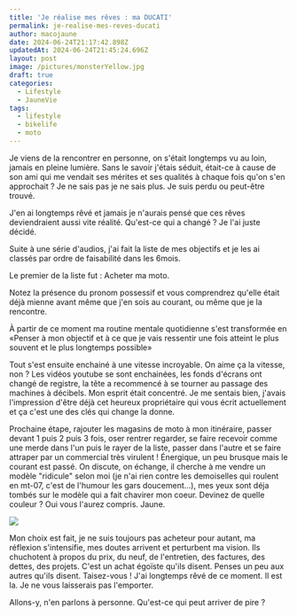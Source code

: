 ```yaml
---
title: 'Je réalise mes rêves : ma DUCATI'
permalink: je-realise-mes-reves-ducati
author: macojaune
date: 2024-06-24T21:17:42.898Z
updatedAt: 2024-06-24T21:45:24.696Z
layout: post
image: /pictures/monsterYellow.jpg
draft: true
categories:
  - Lifestyle
  - JauneVie
tags:
  - lifestyle
  - bikelife
  - moto
---
```


Je viens de la rencontrer en personne, on s'était longtemps vu au loin, jamais en pleine lumière. Sans le savoir j'étais séduit, était-ce à cause de son ami qui me vendait ses mérites et ses qualités à chaque fois qu'on s'en approchait ? Je ne sais pas je ne sais plus.
Je suis perdu ou peut-être trouvé.

J'en ai longtemps rêvé et jamais je n'aurais pensé que ces rêves deviendraient aussi vite réalité.
Qu'est-ce qui a changé ? Je l'ai juste décidé.

Suite à une série d'audios, j'ai fait la liste de mes objectifs et je les ai classés par ordre de faisabilité dans les 6mois.

Le premier de la liste fut : Acheter ma moto.

Notez la présence du pronom possessif et vous comprendrez qu'elle était déjà mienne avant même que j'en sois au courant, ou même que je la rencontre.

À partir de ce moment ma routine mentale quotidienne s'est transformée en «Penser à mon objectif et à ce que je vais ressentir une fois atteint le plus souvent et le plus longtemps possible»

Tout s'est ensuite enchainé à une vitesse incroyable. On aime ça la vitesse, non ?
Les vidéos youtube se sont enchainées, les fonds d'écrans ont changé de registre, la tête a recommencé à se tourner au passage des machines à décibels.
Mon esprit était concentré. Je me sentais bien, j'avais l'impression d'être déjà cet heureux propriétaire qui vous écrit actuellement et ça c'est une des clés qui change la donne.

Prochaine étape, rajouter les magasins de moto à mon itinéraire, passer devant 1 puis 2 puis 3 fois, oser rentrer regarder, se faire recevoir comme une merde dans l'un puis le rayer de la liste, passer dans l'autre et se faire attraper par un commercial très virulent ! Énergique, un peu brusque mais le courant est passé. On discute, on échange, il cherche à me vendre un modèle "ridicule" selon moi (je n'ai rien contre les demoiselles qui roulent en mt-07, c'est de l'humour les gars doucement…), mes yeux sont déja tombés sur le modèle qui a fait chavirer mon coeur. Devinez de quelle couleur ? Oui vous l'aurez compris. Jaune.

![](/pictures/monsterYellow.jpg)

Mon choix est fait, je ne suis toujours pas acheteur pour autant, ma réflexion s'intensifie, mes doutes arrivent et perturbent ma vision.
Ils chuchotent à propos du prix, du neuf, de l'entretien, des factures, des dettes, des projets. C'est un achat égoïste qu'ils disent. Penses un peu aux autres qu'ils disent.
Taisez-vous ! J'ai longtemps rêvé de ce moment. Il est la. Je ne vous laisserais pas l'emporter.

Allons-y, n'en parlons à personne. Qu'est-ce qui peut arriver de pire ?
